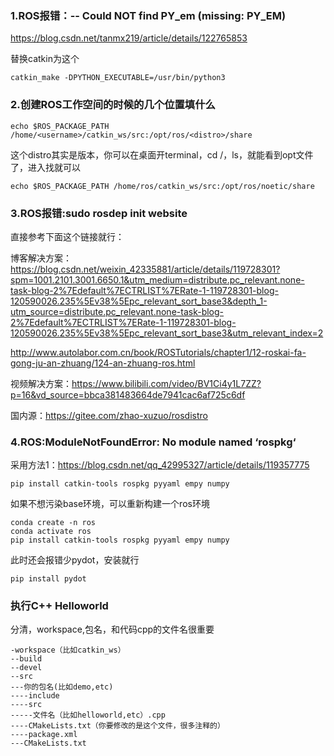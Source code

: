 ### 1.ROS报错：-- Could NOT find PY_em (missing: PY_EM)
https://blog.csdn.net/tanmx219/article/details/122765853

替换catkin为这个

    catkin_make -DPYTHON_EXECUTABLE=/usr/bin/python3

### 2.创建ROS工作空间的时候的几个位置填什么
    echo $ROS_PACKAGE_PATH /home/<username>/catkin_ws/src:/opt/ros/<distro>/share

这个distro其实是版本，你可以在桌面开terminal，cd /，ls，就能看到opt文件了，进入找就可以

    echo $ROS_PACKAGE_PATH /home/ros/catkin_ws/src:/opt/ros/noetic/share

### 3.ROS报错:sudo rosdep init website
直接参考下面这个链接就行：

博客解决方案：https://blog.csdn.net/weixin_42335881/article/details/119728301?spm=1001.2101.3001.6650.1&utm_medium=distribute.pc_relevant.none-task-blog-2%7Edefault%7ECTRLIST%7ERate-1-119728301-blog-120590026.235%5Ev38%5Epc_relevant_sort_base3&depth_1-utm_source=distribute.pc_relevant.none-task-blog-2%7Edefault%7ECTRLIST%7ERate-1-119728301-blog-120590026.235%5Ev38%5Epc_relevant_sort_base3&utm_relevant_index=2

http://www.autolabor.com.cn/book/ROSTutorials/chapter1/12-roskai-fa-gong-ju-an-zhuang/124-an-zhuang-ros.html

视频解决方案：https://www.bilibili.com/video/BV1Ci4y1L7ZZ?p=16&vd_source=bbca381483664de7941cac6af725c6df

国内源：https://gitee.com/zhao-xuzuo/rosdistro

### 4.ROS:ModuleNotFoundError: No module named ‘rospkg‘
采用方法1：https://blog.csdn.net/qq_42995327/article/details/119357775

    pip install catkin-tools rospkg pyyaml empy numpy

如果不想污染base环境，可以重新构建一个ros环境

    conda create -n ros
    conda activate ros
    pip install catkin-tools rospkg pyyaml empy numpy

此时还会报错少pydot，安装就行

    pip install pydot

### 执行C++ Helloworld
分清，workspace,包名，和代码cpp的文件名很重要

    -workspace（比如catkin_ws）
    --build
    --devel
    --src
    ---你的包名(比如demo,etc)
    ----include
    ----src
    -----文件名（比如helloworld,etc）.cpp
    ----CMakeLists.txt（你要修改的是这个文件，很多注释的）
    ----package.xml
    ---CMakeLists.txt
